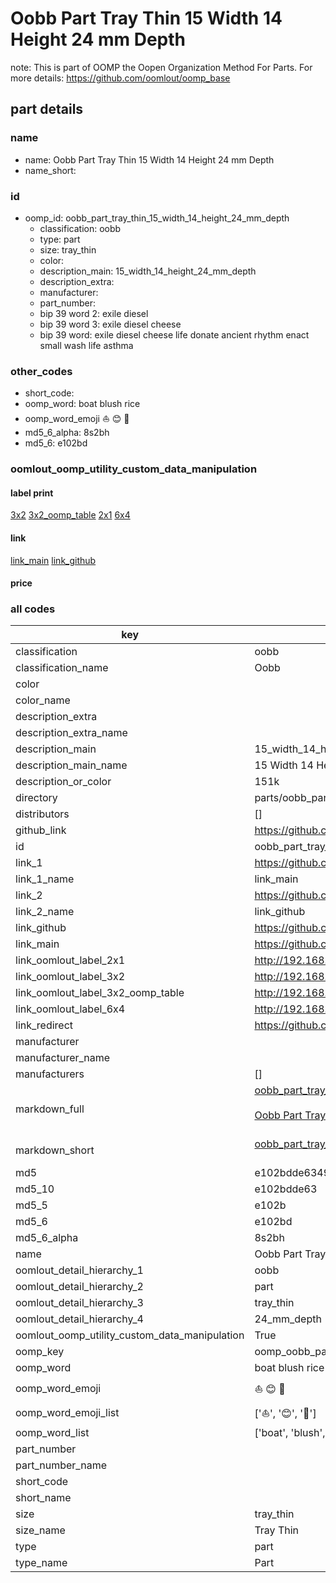 # Oobb Part Tray Thin 15 Width 14 Height 24 mm Depth  

note: This is part of OOMP the Oopen Organization Method For Parts. For more details: https://github.com/oomlout/oomp_base

##  part details
  







### name
* name: Oobb Part Tray Thin 15 Width 14 Height 24 mm Depth
* name_short: 
### id
* oomp_id: oobb_part_tray_thin_15_width_14_height_24_mm_depth
  * classification: oobb
  * type: part
  * size: tray_thin
  * color: 
  * description_main: 15_width_14_height_24_mm_depth
  * description_extra: 
  * manufacturer: 
  * part_number: 
  * bip 39 word 2: exile diesel
  * bip 39 word 3: exile diesel cheese
  * bip 39 word: exile diesel cheese life donate ancient rhythm enact small wash life asthma

### other_codes
* short_code: 
* oomp_word: boat blush rice
* oomp_word_emoji :boat: :blush: :rice:
* md5_6_alpha: 8s2bh
* md5_6: e102bd






### oomlout_oomp_utility_custom_data_manipulation
#### label print
[3x2](http://192.168.1.245:1112/?label=oomp%208s2bh)
[3x2_oomp_table](http://192.168.1.108:1112/?label=oomp%208s2bh)
[2x1](http://192.168.1.242:1112/?label=oomp%208s2bh)
[6x4](http://192.168.1.55:1112/?label=oomp%208s2bh)    

#### link

[link_main](https://github.com/oomlout/oomlout_oomp_version_1_messy/tree/main/parts/oobb_part_tray_thin_15_width_14_height_24_mm_depth) [link_github](https://github.com/oomlout/oomlout_oomp_version_1_messy/tree/main/parts/oobb_part_tray_thin_15_width_14_height_24_mm_depth)                             

#### price







### all codes 
| key | value |  
| --- | --- |  
| classification | oobb |  
| classification_name | Oobb |  
| color |  |  
| color_name |  |  
| description_extra |  |  
| description_extra_name |  |  
| description_main | 15_width_14_height_24_mm_depth |  
| description_main_name | 15 Width 14 Height 24 mm Depth |  
| description_or_color | 151k |  
| directory | parts/oobb_part_tray_thin_15_width_14_height_24_mm_depth |  
| distributors | [] |  
| github_link | https://github.com/oomlout/oomlout_oomp_part_src/tree/main/parts/oobb_part_tray_thin_15_width_14_height_24_mm_depth |  
| id | oobb_part_tray_thin_15_width_14_height_24_mm_depth |  
| link_1 | https://github.com/oomlout/oomlout_oomp_version_1_messy/tree/main/parts/oobb_part_tray_thin_15_width_14_height_24_mm_depth |  
| link_1_name | link_main |  
| link_2 | https://github.com/oomlout/oomlout_oomp_version_1_messy/tree/main/parts/oobb_part_tray_thin_15_width_14_height_24_mm_depth |  
| link_2_name | link_github |  
| link_github | https://github.com/oomlout/oomlout_oomp_version_1_messy/tree/main/parts/oobb_part_tray_thin_15_width_14_height_24_mm_depth |  
| link_main | https://github.com/oomlout/oomlout_oomp_version_1_messy/tree/main/parts/oobb_part_tray_thin_15_width_14_height_24_mm_depth |  
| link_oomlout_label_2x1 | http://192.168.1.242:1112/?label=oomp%208s2bh |  
| link_oomlout_label_3x2 | http://192.168.1.245:1112/?label=oomp%208s2bh |  
| link_oomlout_label_3x2_oomp_table | http://192.168.1.108:1112/?label=oomp%208s2bh |  
| link_oomlout_label_6x4 | http://192.168.1.55:1112/?label=oomp%208s2bh |  
| link_redirect | https://github.com/oomlout/oomlout_oomp_version_1_messy/tree/main/parts/oobb_part_tray_thin_15_width_14_height_24_mm_depth |  
| manufacturer |  |  
| manufacturer_name |  |  
| manufacturers | [] |  
| markdown_full | [oobb_part_tray_thin_15_width_14_height_24_mm_depth](none)<br>[](none)<br>[Oobb Part Tray Thin 15 Width 14 Height 24 Mm Depth](none)<br><br> |  
| markdown_short | [oobb_part_tray_thin_15_width_14_height_24_mm_depth](none)<br><br> |  
| md5 | e102bdde63497718222088144e4f627d |  
| md5_10 | e102bdde63 |  
| md5_5 | e102b |  
| md5_6 | e102bd |  
| md5_6_alpha | 8s2bh |  
| name | Oobb Part Tray Thin 15 Width 14 Height 24 mm Depth |  
| oomlout_detail_hierarchy_1 | oobb |  
| oomlout_detail_hierarchy_2 | part |  
| oomlout_detail_hierarchy_3 | tray_thin |  
| oomlout_detail_hierarchy_4 | 24_mm_depth |  
| oomlout_oomp_utility_custom_data_manipulation | True |  
| oomp_key | oomp_oobb_part_tray_thin_15_width_14_height_24_mm_depth |  
| oomp_word | boat blush rice |  
| oomp_word_emoji | :boat: :blush: :rice: |  
| oomp_word_emoji_list | [':boat:', ':blush:', ':rice:'] |  
| oomp_word_list | ['boat', 'blush', 'rice'] |  
| part_number |  |  
| part_number_name |  |  
| short_code |  |  
| short_name |  |  
| size | tray_thin |  
| size_name | Tray Thin |  
| type | part |  
| type_name | Part |  
